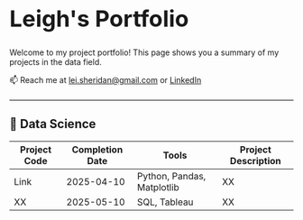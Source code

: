 
<h1 style="font-size: 40px;"><strong>Leigh's Portfolio</strong></h1>

Welcome to my project portfolio! This page shows you a summary of my projects in the data field.

📫 Reach me at <a href="lei.sheridan@gmail.com">lei.sheridan@gmail.com</a> or <a href="https://www.linkedin.com/in/l-sheridan/">LinkedIn</a>
<hr style="border: none; border-top: 1px solid #ccc; margin: 20px 0;" />

<h2><strong>📖 Data Science</strong></h2>
<table>
  <thead>
    <tr>
      <th>Project Code</th>
      <th>Completion Date</th>
      <th>Tools</th>
      <th>Project Description</th>
    </tr>
  </thead>
  <tbody>
    <tr>
      <td>Link</td>
      <td>2025-04-10</td>
      <td>Python, Pandas, Matplotlib</td>
      <td>XX</td>
    </tr>
    <tr>
      <td>XX</td>
      <td>2025-05-10</td></td>
      <td>SQL, Tableau</td>
      <td>XX</td>
    </tr>
    <!-- Add more rows as needed -->
  </tbody>
</table>
